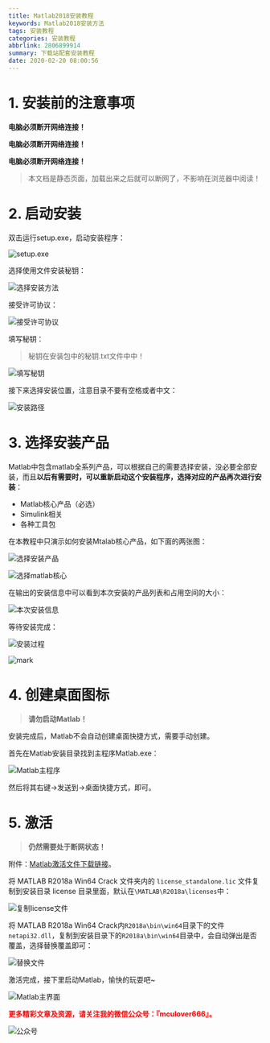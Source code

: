 ```yaml
---
title: Matlab2018安装教程
keywords: Matlab2018安装方法
tags: 安装教程
categories: 安装教程
abbrlink: 2806899914
summary: 下载站配套安装教程
date: 2020-02-20 08:00:56
---
```


# 1. 安装前的注意事项

**电脑必须断开网络连接！**

**电脑必须断开网络连接！**

**电脑必须断开网络连接！**

>本文档是静态页面，加载出来之后就可以断网了，不影响在浏览器中阅读！

# 2. 启动安装

双击运行setup.exe，启动安装程序：

![setup.exe](http://mculover666.cn/blog/20200220/ufzXb37KFV4w.png?imageslim)

选择使用文件安装秘钥：

![选择安装方法](http://mculover666.cn/blog/20200220/v5OLWe1ye7ij.png?imageslim)

接受许可协议：

![接受许可协议](http://mculover666.cn/blog/20200220/gObKPS0sy4qF.png?imageslim)

填写秘钥：

>秘钥在安装包中的秘钥.txt文件中中！

![填写秘钥](http://mculover666.cn/blog/20200220/KlYQlpxhHYRX.png?imageslim)

接下来选择安装位置，注意目录不要有空格或者中文：

![安装路径](http://mculover666.cn/blog/20200220/4t8xEWhoTxX9.png?imageslim)

# 3. 选择安装产品

Matlab中包含matlab全系列产品，可以根据自己的需要选择安装，没必要全部安装，而且**以后有需要时，可以重新启动这个安装程序，选择对应的产品再次进行安装**：

- Matlab核心产品（必选）
- Simulink相关
- 各种工具包

在本教程中只演示如何安装Mtalab核心产品，如下面的两张图：

![选择安装产品](http://mculover666.cn/blog/20200220/1g60JKqL9p2v.png?imageslim)

![选择matlab核心](http://mculover666.cn/blog/20200220/7w2nbuSV78qA.png?imageslim)

在输出的安装信息中可以看到本次安装的产品列表和占用空间的大小：

![本次安装信息](http://mculover666.cn/blog/20200220/ou6pYWzPqjFK.png?imageslim)

等待安装完成：

![安装过程](http://mculover666.cn/blog/20200220/YbbkHrEdW9Me.png?imageslim)

![mark](http://mculover666.cn/blog/20200220/t04oXrqUtWqn.png?imageslim)

# 4. 创建桌面图标

>**请勿启动Matlab！**

安装完成后，Matlab不会自动创建桌面快捷方式，需要手动创建。

首先在Matlab安装目录找到主程序Matlab.exe：

![Matlab主程序](http://mculover666.cn/blog/20200220/zKwegeLG770a.png?imageslim)

然后将其右键->发送到->桌面快捷方式，即可。

# 5. 激活

>**仍然需要处于断网状态！**

附件：[Matlab激活文件下载链接](https://c-t.work/s/a255047009394b)。

将 MATLAB R2018a Win64 Crack 文件夹内的 `license_standalone.lic` 文件复制到安装目录 license 目录里面，默认在`\MATLAB\R2018a\licenses`中：

![复制license文件](http://mculover666.cn/blog/20200220/7yYvvrL4nvsX.png?imageslim)

将 MATLAB R2018a Win64 Crack内`R2018a\bin\win64`目录下的文件`netapi32.dll`，复制到安装目录下的`R2018a\bin\win64`目录中，会自动弹出是否覆盖，选择替换覆盖即可：

![替换文件](http://mculover666.cn/blog/20200220/Vf4fD6W8UKz3.png?imageslim)

激活完成，接下里启动Matlab，愉快的玩耍吧~

![Matlab主界面](http://mculover666.cn/blog/20200220/BeUhUB4SBLkI.png?imageslim)

**<font color="#FF0000">更多精彩文章及资源，请关注我的微信公众号：『mculover666』。</font>**

![公众号](http://mculover666.cn/image/20190814/NQqt1eRxrl1K.png?imageslim)

